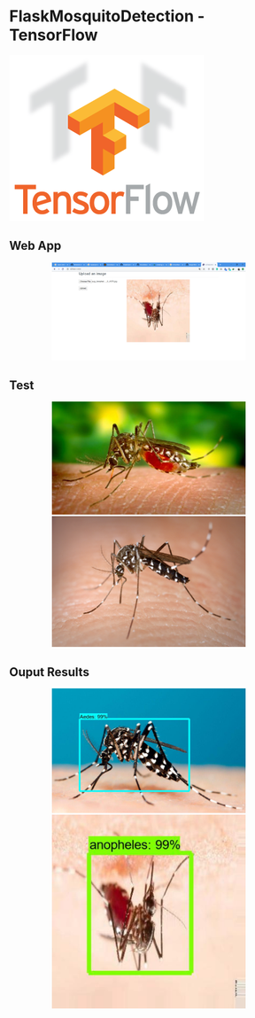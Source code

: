 # FlaskMosquitoDetection - TensorFlow

[![](images/logo.png)](https://www.tensorflow.org/)

## Web App

<p align="center">
  <img src="images/output.jpg" width="350"/>
</p>

## Test


<p align="center">
  <img src="tests/Anopheles.jpg" width="350"/>
  <img src="tests/aesd.png" width="350"/>
</p>

## Ouput Results

<p align="center">
  <img src="uploads/aedes_albopictus.jpg" width="350"/>
  <img src="uploads/aug_Anopheles2_0_4575.jpg" width="350"/>
</p>
